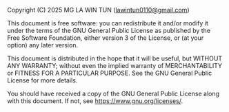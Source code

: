 Copyright (C) 2025 MG LA WIN TUN (lawintun0110@gmail.com)

This document is free software: you can redistribute it and/or modify it under the terms of the GNU General Public License as published by the Free Software Foundation, either version 3 of the License, or (at your option) any later version.

This document is distributed in the hope that it will be useful, but WITHOUT ANY WARRANTY; without even the implied warranty of MERCHANTABILITY or FITNESS FOR A PARTICULAR PURPOSE. See the GNU General Public License for more details.

You should have received a copy of the GNU General Public License along with this document. If not, see <https://www.gnu.org/licenses/>.
